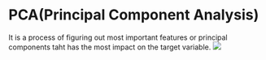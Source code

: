 # PCA(Principal Component Analysis)
It is a process of figuring out most important features or principal components taht has the most impact on the target variable.
<img src="https://builtin.com/sites/www.builtin.com/files/inline-images/national/Principal%2520Component%2520Analysis%2520second%2520principal.gif">
